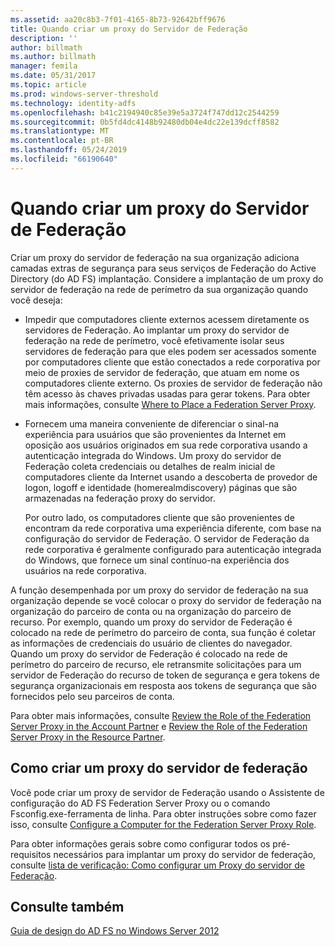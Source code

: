 ```yaml
---
ms.assetid: aa20c8b3-7f01-4165-8b73-92642bff9676
title: Quando criar um proxy do Servidor de Federação
description: ''
author: billmath
ms.author: billmath
manager: femila
ms.date: 05/31/2017
ms.topic: article
ms.prod: windows-server-threshold
ms.technology: identity-adfs
ms.openlocfilehash: b41c2194940c85e39e5a3724f747dd12c2544259
ms.sourcegitcommit: 0b5fd4dc4148b92480db04e4dc22e139dcff8582
ms.translationtype: MT
ms.contentlocale: pt-BR
ms.lasthandoff: 05/24/2019
ms.locfileid: "66190640"
---
```

# <a name="when-to-create-a-federation-server-proxy"></a>Quando criar um proxy do Servidor de Federação

Criar um proxy do servidor de federação na sua organização adiciona camadas extras de segurança para seus serviços de Federação do Active Directory \(do AD FS\) implantação. Considere a implantação de um proxy do servidor de federação na rede de perímetro da sua organização quando você deseja:  
  
-   Impedir que computadores cliente externos acessem diretamente os servidores de Federação. Ao implantar um proxy do servidor de federação na rede de perímetro, você efetivamente isolar seus servidores de federação para que eles podem ser acessados somente por computadores cliente que estão conectados a rede corporativa por meio de proxies de servidor de federação, que atuam em nome os computadores cliente externo. Os proxies de servidor de federação não têm acesso às chaves privadas usadas para gerar tokens. Para obter mais informações, consulte [Where to Place a Federation Server Proxy](Where-to-Place-a-Federation-Server-Proxy.md).  
  
-   Fornecem uma maneira conveniente de diferenciar o sinal\-na experiência para usuários que são provenientes da Internet em oposição aos usuários originados em sua rede corporativa usando a autenticação integrada do Windows. Um proxy do servidor de Federação coleta credenciais ou detalhes de realm inicial de computadores cliente da Internet usando a descoberta de provedor de logon, logoff e identidade \(homerealmdiscovery\) páginas que são armazenadas na federação proxy do servidor.  
  
    Por outro lado, os computadores cliente que são provenientes de encontram da rede corporativa uma experiência diferente, com base na configuração do servidor de Federação. O servidor de Federação da rede corporativa é geralmente configurado para autenticação integrada do Windows, que fornece um sinal contínuo\-na experiência dos usuários na rede corporativa.  
  
A função desempenhada por um proxy do servidor de federação na sua organização depende se você colocar o proxy do servidor de federação na organização do parceiro de conta ou na organização do parceiro de recurso. Por exemplo, quando um proxy do servidor de Federação é colocado na rede de perímetro do parceiro de conta, sua função é coletar as informações de credenciais do usuário de clientes do navegador. Quando um proxy do servidor de Federação é colocado na rede de perímetro do parceiro de recurso, ele retransmite solicitações para um servidor de Federação do recurso de token de segurança e gera tokens de segurança organizacionais em resposta aos tokens de segurança que são fornecidos pelo seu parceiros de conta.  
  
Para obter mais informações, consulte [Review the Role of the Federation Server Proxy in the Account Partner](Review-the-Role-of-the-Federation-Server-Proxy-in-the-Account-Partner.md) e [Review the Role of the Federation Server Proxy in the Resource Partner](Review-the-Role-of-the-Federation-Server-Proxy-in-the-Resource-Partner.md).  
  
## <a name="how-to-create-a-federation-server-proxy"></a>Como criar um proxy do servidor de federação  
Você pode criar um proxy de servidor de Federação usando o Assistente de configuração do AD FS Federation Server Proxy ou o comando Fsconfig.exe\-ferramenta de linha. Para obter instruções sobre como fazer isso, consulte [Configure a Computer for the Federation Server Proxy Role](../../ad-fs/deployment/Configure-a-Computer-for-the-Federation-Server-Proxy-Role.md).  
  
Para obter informações gerais sobre como configurar todos os pré-requisitos necessários para implantar um proxy do servidor de federação, consulte [lista de verificação: Como configurar um Proxy do servidor de Federação](../../ad-fs/deployment/Checklist--Setting-Up-a-Federation-Server-Proxy.md).  
  
## <a name="see-also"></a>Consulte também
[Guia de design do AD FS no Windows Server 2012](AD-FS-Design-Guide-in-Windows-Server-2012.md)
